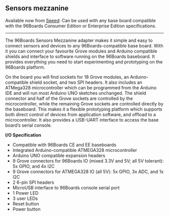 ## Sensors mezzanine

Available now from [Seeed](http://linaro.co/1KnV9TA): Can be used with any base board compatible with the 96Boards Consumer Edition or Enterprise Edition specifications.

***

The 96Boards Sensors Mezzanine adapter makes it simple and easy to connect sensors and devices to any 96Boards-compatible base board. With it you can connect your favourite Grove modules and Arduino compatible shields and interface to software running on the 96Boards baseboard. It provides everything you need to start experimenting and prototyping on the 96Boards platform.

On the board you will find sockets for 18 Grove modules, an Arduino-compatible shield socket, and two SPI headers. It also includes an ATMega328 microcontroller which can be programmed from the Arduino IDE and will run most Arduino UNO sketches unchanged. The shield connector and half of the Grove sockets are controlled by the microcontroller, while the remaining Grove sockets are controlled directly by the baseboard. This makes it a flexible prototyping platform which supports both direct control of devices from application software, and offload to a microcontroller. It also provides a USB-UART interface to access the base board’s serial console.

**I/O Specification**

- Compatible with 96Boards CE and EE baseboards
- Integrated Arduino-compatible ATMEGA328 microcontroller
- Arduino UNO compatible expansion headers
- 9 Grove connectors for 96Boards IO (mixed 3.3V and 5V; all 5V tolerant): 5x GPIO, and 4x I2C
- 9 Grove connectors for ATMEGA328 IO (all 5V): 5x GPIO, 3x ADC, and 1x I2C
- 2 6-pin SPI headers
- MicroUSB interface to 96Boards console serial port
- 1 Power LED
- 3 user LEDs
- Reset button
- Power button
